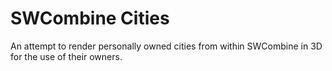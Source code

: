 SWCombine Cities
=========

An attempt to render personally owned cities from within SWCombine in 3D for the use of their owners.
